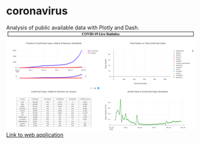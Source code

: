# coronavirus
Analysis of public available data with Plotly and Dash. 
![Image of COVID-19 Heroku App](images/covid-19.png)
[Link to web application ](https://cvirus-2020.herokuapp.com/)
